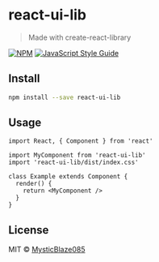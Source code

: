 # react-ui-lib

> Made with create-react-library

[![NPM](https://img.shields.io/npm/v/react-ui-lib.svg)](https://www.npmjs.com/package/react-ui-lib) [![JavaScript Style Guide](https://img.shields.io/badge/code_style-standard-brightgreen.svg)](https://standardjs.com)

## Install

```bash
npm install --save react-ui-lib
```

## Usage

```tsx
import React, { Component } from 'react'

import MyComponent from 'react-ui-lib'
import 'react-ui-lib/dist/index.css'

class Example extends Component {
  render() {
    return <MyComponent />
  }
}
```

## License

MIT © [MysticBlaze085](https://github.com/MysticBlaze085)
